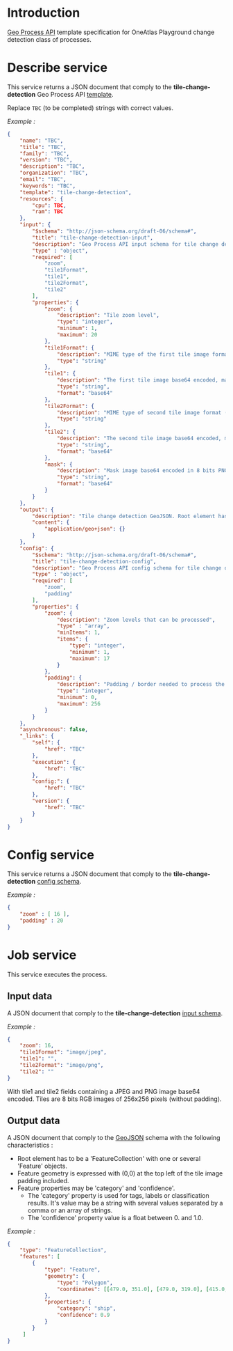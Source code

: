 # Introduction

[Geo Process API](geo_process_api.md) template specification for OneAtlas Playground change detection class of processes.

# Describe service

This service returns a JSON document that comply to the **tile-change-detection** Geo Process API [template](https://raw.githubusercontent.com/airbusgeo/playground-docs/master/api/tile-change-detection-describe.json).

Replace `TBC` (to be completed) strings with correct values.

*Example :*

```json
{
    "name": "TBC",
    "title": "TBC",
    "family": "TBC",
    "version": "TBC",
    "description": "TBC",
    "organization": "TBC",
    "email": "TBC",
    "keywords": "TBC",
    "template": "tile-change-detection",
    "resources": {
        "cpu": TBC,
        "ram": TBC
    },
    "input": {
        "$schema": "http://json-schema.org/draft-06/schema#",
        "title": "tile-change-detection-input",
        "description": "Geo Process API input schema for tile change detection",
        "type" : "object",
        "required": [
            "zoom",
            "tile1Format",
            "tile1",
            "tile2Format",
            "tile2"
        ],
        "properties": {
            "zoom": {
                "description": "Tile zoom level",
                "type": "integer",
                "minimum": 1,
                "maximum": 20
            },
            "tile1Format": {
                "description": "MIME type of the first tile image format (image/png or image/jpeg)",
                "type": "string"
            },
            "tile1": {
                "description": "The first tile image base64 encoded, may be JPEG or PNG format",
                "type": "string",
                "format": "base64"
            },
            "tile2Format": {
                "description": "MIME type of second tile image format (image/png or image/jpeg)",
                "type": "string"
            },
            "tile2": {
                "description": "The second tile image base64 encoded, may be JPEG or PNG format",
                "type": "string",
                "format": "base64"
            },
            "mask": {
                "description": "Mask image base64 encoded in 8 bits PNG format",
                "type": "string",
                "format": "base64"
            }
        }
    },
    "output": {
        "description": "Tile change detection GeoJSON. Root element has to be a 'FeatureCollection' with one or several 'Feature' objects. Feature geometry is expressed with (0,0) at the top left of the tile image padding included. Feature properties may be 'category' and 'confidence'. The 'category' property is used for tags, labels or classification results. It's value may be a string with several values separated by a comma or an array of strings. The 'confidence' property value is a float between 0. and 1.0.",
        "content": {
            "application/geo+json": {}
        }
    },
    "config": {
        "$schema": "http://json-schema.org/draft-06/schema#",
        "title": "tile-change-detection-config",
        "description": "Geo Process API config schema for tile change detection",
        "type" : "object",
        "required": [
            "zoom",
            "padding"
        ],
        "properties": {
            "zoom": {
                "description": "Zoom levels that can be processed",
                "type" : "array",
                "minItems": 1,
                "items": {
                    "type": "integer",
                    "minimum": 1,
                    "maximum": 17
                }
            },
            "padding": {
                "description": "Padding / border needed to process the tile. 0 for no padding.",
                "type": "integer",
                "minimum": 0,
                "maximum": 256
            }
        }
    },
    "asynchronous": false,
    "_links": {
        "self": {
            "href": "TBC"
        },
        "execution": {
            "href": "TBC"
        },
        "config:": {
            "href": "TBC"
        },
        "version": {
            "href": "TBC"
        }
    }
}
```

# Config service

This service returns a JSON document that comply to the **tile-change-detection** [config schema](https://raw.githubusercontent.com/airbusgeo/playground-docs/master/api/tile-change-detection-config.json).

*Example :*

```json
{
    "zoom" : [ 16 ],
    "padding" : 20
}
```

# Job service

This service executes the process.

## Input data

A JSON document that comply to the **tile-change-detection** [input schema](https://raw.githubusercontent.com/airbusgeo/playground-docs/master/api/tile-change-detection-input.json).

*Example :*

```json
{
    "zoom": 16,
    "tile1Format": "image/jpeg",
    "tile1": "",
    "tile2Format": "image/png",
    "tile2": ""
}
```

With tile1 and tile2 fields containing a JPEG and PNG image base64 encoded.
Tiles are 8 bits RGB images of 256x256 pixels (without padding).

## Output data

A JSON document that comply to the [GeoJSON](https://en.wikipedia.org/wiki/GeoJSON) schema with the following characteristics :

* Root element has to be a 'FeatureCollection' with one or several 'Feature' objects.
* Feature geometry is expressed with (0,0) at the top left of the tile image padding included.
* Feature properties may be 'category' and 'confidence'.
    * The 'category' property is used for tags, labels or classification results. It's value may be a string with several values separated by a comma or an array of strings.
    * The 'confidence' property value is a float between 0. and 1.0.

*Example :*

```json
{
    "type": "FeatureCollection",
    "features": [
        {
            "type": "Feature",
            "geometry": {
                "type": "Polygon",
                "coordinates": [[479.0, 351.0], [479.0, 319.0], [415.0, 319.0], [415.0, 351.0], [479.0, 351.0]]
            },
            "properties": {
                "category": "ship",
                "confidence": 0.9
            }
        }
     ]
}
```
